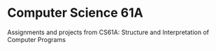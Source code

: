 # Computer Science 61A

Assignments and projects from CS61A: Structure and Interpretation of Computer Programs
